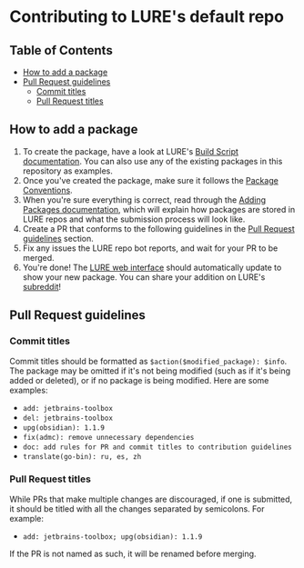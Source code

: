 # Contributing to LURE's default repo

## Table of Contents

- [How to add a package](#how-to-add-a-package)
- [Pull Request guidelines](#pull-request-guidelines)
    - [Commit titles](#commit-titles)
    - [Pull Request titles](#pull-request-titles)

## How to add a package

1. To create the package, have a look at LURE's [Build Script documentation](https://github.com/Arsen6331/lure/blob/master/docs/packages/build-scripts.md). You can also use any of the existing packages in this repository as examples.
2. Once you've created the package, make sure it follows the [Package Conventions](https://github.com/Arsen6331/lure/blob/master/docs/packages/conventions.md).
3. When you're sure everything is correct, read through the [Adding Packages documentation](https://github.com/Arsen6331/lure/blob/master/docs/packages/adding-packages.md), which will explain how packages are stored in LURE repos and what the submission process will look like.
4. Create a PR that conforms to the following guidelines in the [Pull Request guidelines](#pull-request-guidelines) section.
5. Fix any issues the LURE repo bot reports, and wait for your PR to be merged.
6. You're done! The [LURE web interface](https://lure.arsenm.dev) should automatically update to show your new package. You can share your addition on LURE's [subreddit](https://reddit.com/r/linux_user_repository)!

## Pull Request guidelines

### Commit titles

Commit titles should be formatted as `$action($modified_package): $info`. The package may be omitted if it's not being modified (such as if it's being added or deleted), or if no package is being modified. Here are some examples:

- `add: jetbrains-toolbox`
- `del: jetbrains-toolbox`
- `upg(obsidian): 1.1.9`
- `fix(admc): remove unnecessary dependencies`
- `doc: add rules for PR and commit titles to contribution guidelines`
- `translate(go-bin): ru, es, zh`

### Pull Request titles

While PRs that make multiple changes are discouraged, if one is submitted, it should be titled with all the changes separated by semicolons. For example:

- `add: jetbrains-toolbox; upg(obsidian): 1.1.9`

If the PR is not named as such, it will be renamed before merging.
